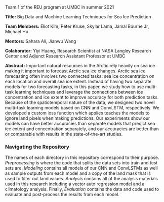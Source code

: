 Team 1 of the REU program at UMBC in summer 2021

**Title:** Big Data and Machine Learning Techniques for Sea Ice Prediction

**Team Members:** Eliot Kim, Peter Kruse, Skylar Lama, Jamal Bourne Jr, Michael Hu

**Mentors:** Sahara Ali, Jianwu Wang

**Colaborator:** Yiyi Huang, Research Scientist at NASA Langley Research Center and Adjunct Research Assistant Professor at UMBC

**Abstract:** Important natural resources in the Arctic rely heavily on sea ice making it important to forecast Arctic sea ice changes. Arctic sea ice forecasting often involves two connected tasks: sea ice concentration on each location and overall sea ice extent. Instead of having two separate models for two forecasting tasks, in this paper, we study how to use multi-task learning techniques and leverage the connections between ice concentration and ice extent to improve accuracy for both prediction tasks. Because of the spatiotemporal nature of the data, we designed two novel multi-task learning models based on CNN and ConvLSTM, respectively. We developed a  custom loss function which applies teaches the models to ignore land pixels when making predictions. Our experiments show our models can have better accuracies than separate  models that predict sea ice extent and concentration separately, and our accuracies are better than or comparable with results in the state-of-the-art studies. 

### Navigating the Repository
The names of each directory in this repository correspond to their purpose. *Preprocessing* is where the code that splits the data sets into train and test sets are. *Modeling* contains all models of our CNN and ConvLSTMs as well as sample outputs from each model and a copy of the land mask that is used to filter out land values. *Analysis* contains all of the analysis materials used in this research including a vector auto regression model and a climatology analysis. Finally, *Evaluation* contains the data and code used to evaluate and post-process the results from each model. 
